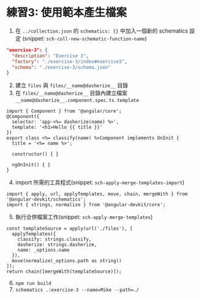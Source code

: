 # 練習3: 使用範本產生檔案

1. 在 `../collection.json` 的 `schematics: {}` 中加入一個新的 schematics 設定 (snippet: `sch-coll-new-schematic-function-name`)
```json
"exercise-3": {
  "description": "Exercise 3",
  "factory": "./exercise-3/index#exercise3",
  "schema": "./exercise-3/schema.json"
}
```
2. 建立 `files` 與 `files/__name@dasherize__` 目錄
3. 在 `files/__name@dasherize__` 目錄內建立檔案 `__name@dasherize__.component.spec.ts.template`
```
import { Component } from '@angular/core';
@Component({
  selector: 'app-<%= dasherize(name) %>',
  template: '<h1>Hello {{ title }}'
})
export class <%= classify(name) %>Component implements OnInit {
  title = '<%= name %>';

  constructor() { } 

  ngOnInit() { }
}
```
4. import 所需的工具程式(snippet: `sch-apply-merge-templates-import`)
```
import { apply, url, applyTemplates, move, chain, mergeWith } from '@angular-devkit/schematics';
import { strings, normalize } from '@angular-devkit/core';
```
5. 執行合併檔案工作(snippet: `sch-apply-merge-templates`)
```
const templateSource = apply(url('./files'), [
  applyTemplates({
    classify: strings.classify,
    dasherize: strings.dasherize,
    name: _options.name
  }),
  move(normalize(_options.path as string))
]);
return chain([mergeWith(templateSource)]);
```
6. `npm run build`
7. `schematics .:exercise-3 --name=Mike --path=./`